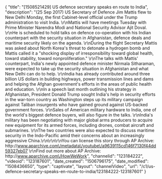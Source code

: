 {
    "title": "[1508521429] US defence secretary speaks en route to India",
    "description": "(25 Sep 2017) US Secretary of Defence Jim Mattis flew to New Delhi Monday, the first Cabinet-level official under the Trump administration to visit India. \r\nMattis will have meetings Tuesday with Prime Minister Narendra Modi and National Security Advisor Ajit Doval. \r\nHe is scheduled to hold talks on defence co-operation with his Indian counterpart with the security situation in Afghanistan, defence deals and maritime security likely on the agenda. \r\nDuring the flight Secretary Mattis was asked about North Korea's threat to detonate a hydrogen bomb and Mattis called it a \"shocking display of irresponsibility toward global health, toward stability, toward nonproliferation.\" \r\nThe talks with Mattis' counterpart, India's newly appointed defence minister Nirmala Sitharaman, were expected to take up the security situation in Afghanistan and what New Delhi can do to help. \r\nIndia has already contributed around three billion US dollars in building highways, power transmission lines and dams and helping the Afghan government's efforts in the areas of public health and education. \r\nIn a speech last month outlining his strategy in Afghanistan, President Donald Trump sought India's help in security efforts in the war-torn country as Washington steps up its military campaign against Taliban insurgents who have gained ground against US-backed government forces. \r\nSales of American military hardware to India, one of the world's biggest defence buyers, will also figure in the talks. \r\nIndia's military has been negotiating with major global arms producers to acquire new equipment for its armed forces, including drones, combat aircraft and submarines. \r\nThe two countries were also expected to discuss maritime security in the Indo-Pacific amid their concerns about an increasingly aggressive China.\r\n\r\n\r\nYou can license this story through AP Archive: http:\/\/www.aparchive.com\/metadata\/youtube\/a9639115cd146f7130f44dd59327eb07 \r\nFind out more about AP Archive: http:\/\/www.aparchive.com\/HowWeWork",
    "channelid": "123184222",
    "videoid": "123187601",
    "date_created": "1506796175",
    "date_modified": "1508436650",
    "type": "captivate",
    "layout": "channelVideo",
    "url": "\/c1\/us-defence-secretary-speaks-en-route-to-india\/123184222-123187601"
}